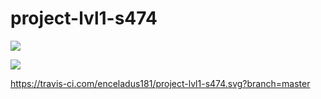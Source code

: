 # project-lvl1-s474
<a href="https://codeclimate.com/github/enceladus181/project-lvl1-s474/maintainability"><img src="https://api.codeclimate.com/v1/badges/5c20b78c9a7bc72b258a/maintainability" /></a>

<a href="https://codeclimate.com/github/enceladus181/project-lvl1-s474/test_coverage"><img src="https://api.codeclimate.com/v1/badges/5c20b78c9a7bc72b258a/test_coverage" /></a>

https://travis-ci.com/enceladus181/project-lvl1-s474.svg?branch=master
